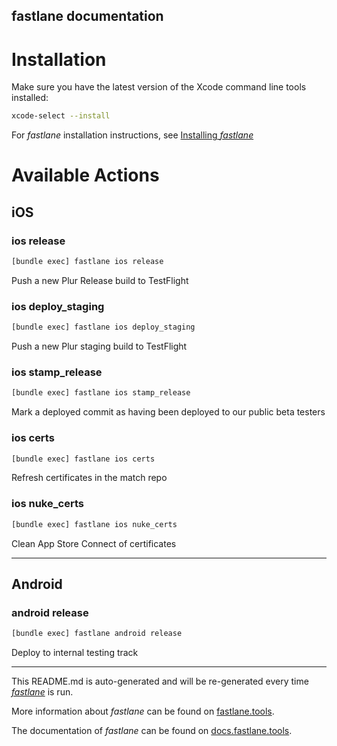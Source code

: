 fastlane documentation
----

# Installation

Make sure you have the latest version of the Xcode command line tools installed:

```sh
xcode-select --install
```

For _fastlane_ installation instructions, see [Installing _fastlane_](https://docs.fastlane.tools/#installing-fastlane)

# Available Actions

## iOS

### ios release

```sh
[bundle exec] fastlane ios release
```

Push a new Plur Release build to TestFlight

### ios deploy_staging

```sh
[bundle exec] fastlane ios deploy_staging
```

Push a new Plur staging build to TestFlight

### ios stamp_release

```sh
[bundle exec] fastlane ios stamp_release
```

Mark a deployed commit as having been deployed to our public beta testers

### ios certs

```sh
[bundle exec] fastlane ios certs
```

Refresh certificates in the match repo

### ios nuke_certs

```sh
[bundle exec] fastlane ios nuke_certs
```

Clean App Store Connect of certificates

----


## Android

### android release

```sh
[bundle exec] fastlane android release
```

Deploy to internal testing track

----

This README.md is auto-generated and will be re-generated every time [_fastlane_](https://fastlane.tools) is run.

More information about _fastlane_ can be found on [fastlane.tools](https://fastlane.tools).

The documentation of _fastlane_ can be found on [docs.fastlane.tools](https://docs.fastlane.tools).
